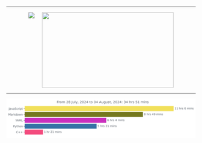 ***

<div align="center">
    <div style="display: flex; justify-content: center; align-items: center; gap: 20px;">
        <img height=200 align="center" src="https://github-readme-stats.vercel.app/api?username=JW5123&show_icons=true&theme=nightowl">
        <img height=200 align="center" src="https://github-readme-stats.vercel.app/api/top-langs/?username=JW5123&theme=nightowl&layout=compact&langs_count=8" width="350px">
    </div>
</div>

***

<img src="https://github.com/JW5123/JW5123/blob/main/images/stat.svg" alt="JW5123 WakaTime Activity">
